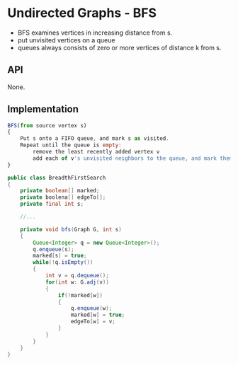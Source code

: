 # Undirected Graphs - BFS

+ BFS examines vertices in increasing distance from s.
+ put unvisited vertices on a queue
+ queues always consists of zero or more vertices of distance k from s.

## API

None.

## Implementation

``` javascript
BFS(from source vertex s)
{
    Put s onto a FIFO queue, and mark s as visited.
    Repeat until the queue is empty:
        remove the least recently added vertex v
        add each of v's unvisited neighbors to the queue, and mark them as visited.
}
```

``` java
public class BreadthFirstSearch
{
    private boolean[] marked;
    private boolena[] edgeTo[];
    private final int s;

    //...

    private void bfs(Graph G, int s)
    {
        Queue<Integer> q = new Queue<Integer>();
        q.enqueue(s);
        marked[s] = true;
        while(!q.isEmpty())
        {
            int v = q.dequeue();
            for(int w: G.adj(v))
            {
                if(!marked[w])
                {
                    q.enqueue(w);
                    marked[w] = true;
                    edgeTo[w] = v;
                }
            }
        }
    }
}
```
